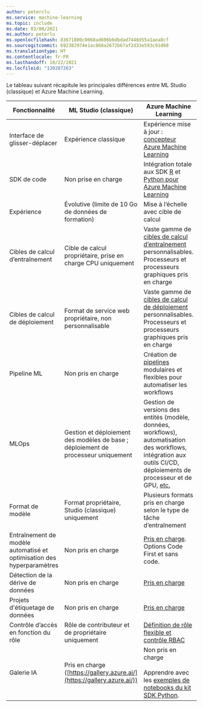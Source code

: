 ```yaml
---
author: peterclu
ms.service: machine-learning
ms.topic: include
ms.date: 03/08/2021
ms.author: peterlu
ms.openlocfilehash: 83671800c0068ad606b6dbdad7448d55a1aea8cf
ms.sourcegitcommit: 692382974e1ac868a2672b67af2d33e593c91d60
ms.translationtype: HT
ms.contentlocale: fr-FR
ms.lasthandoff: 10/22/2021
ms.locfileid: "130287263"
---
```

Le tableau suivant récapitule les principales différences entre ML Studio (classique) et Azure Machine Learning.

| Fonctionnalité | ML Studio (classique) | Azure Machine Learning |
|---| --- | --- |
| Interface de glisser-déplacer | Expérience classique | Expérience mise à jour : [concepteur Azure Machine Learning](../articles/machine-learning/concept-designer.md)| 
| SDK de code | Non prise en charge | Intégration totale aux SDK [R](/python/api/overview/azure/ml/) et [Python pour Azure Machine Learning](https://github.com/Azure/azureml-sdk-for-r) |
| Expérience | Évolutive (limite de 10 Go de données de formation) | Mise à l’échelle avec cible de calcul |
| Cibles de calcul d’entraînement | Cible de calcul propriétaire, prise en charge CPU uniquement | Vaste gamme de [cibles de calcul d’entraînement](../articles/machine-learning/concept-compute-target.md#train) personnalisables. Processeurs et processeurs graphiques pris en charge | 
| Cibles de calcul de déploiement | Format de service web propriétaire, non personnalisable | Vaste gamme de [cibles de calcul de déploiement](../articles/machine-learning/concept-compute-target.md#deploy) personnalisables. Processeurs et processeurs graphiques pris en charge |
| Pipeline ML | Non pris en charge | Création de [pipelines](../articles/machine-learning/concept-ml-pipelines.md) modulaires et flexibles pour automatiser les workflows |
| MLOps | Gestion et déploiement des modèles de base ; déploiement de processeur uniquement | Gestion de versions des entités (modèle, données, workflows), automatisation des workflows, intégration aux outils CI/CD, déploiements de processeur et de GPU, [etc.](../articles/machine-learning/concept-model-management-and-deployment.md) |
| Format de modèle | Format propriétaire, Studio (classique) uniquement | Plusieurs formats pris en charge selon le type de tâche d’entraînement |
| Entraînement de modèle automatisé et optimisation des hyperparamètres |  Non pris en charge | [Pris en charge](../articles/machine-learning/concept-automated-ml.md). Options Code First et sans code. | 
| Détection de la dérive de données | Non pris en charge | [Pris en charge](../articles/machine-learning/how-to-monitor-datasets.md) |
| Projets d'étiquetage de données | Non pris en charge | [Pris en charge](../articles/machine-learning/how-to-create-image-labeling-projects.md) |
| Contrôle d’accès en fonction du rôle | Rôle de contributeur et de propriétaire uniquement | [Définition de rôle flexible et contrôle RBAC](../articles/machine-learning/how-to-assign-roles.md) |
| Galerie IA | Pris en charge ([https://gallery.azure.ai/](https://gallery.azure.ai/)) | Non pris en charge <br><br> Apprendre avec les [exemples de notebooks du kit SDK Python](https://github.com/Azure/MachineLearningNotebooks). |